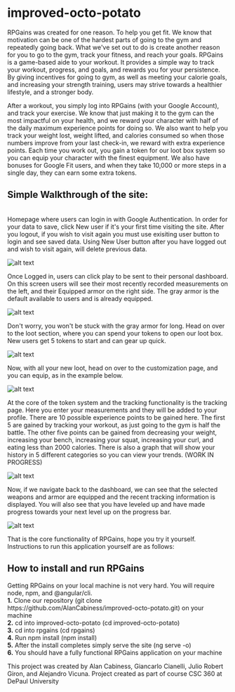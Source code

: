# improved-octo-potato

RPGains was created for one reason. To help you get fit. We know that motivation can be one of the hardest parts of going to the gym and repeatedly going back. What we've set out to do is create another reason for you to go to the gym, track your fitness, and reach your goals. RPGains is a game-based aide to your workout. It provides a simple way to track your workout, progress, and goals, and rewards you for your persistence. By giving incentives for going to gym, as well as meeting your calorie goals, and increasing your strength training, users may strive towards a healthier lifestyle, and a stronger body.

After a workout, you simply log into RPGains (with your Google Account), and track your exercise. We know that just making it to the gym can the most impactful on your health, and we reward your character with  half of the daily maximum experience points for doing so. We also want to help you track your weight lost, weight lifted, and calories consumed so when those numbers improve from your last check-in, we reward with extra experience points. Each time you work out, you gain a token for our loot box system so you can equip your character with the finest equipment. We also have bonuses for Google Fit users, and when they take 10,000 or more steps in a single day, they can earn some extra tokens.

<h2><b>Simple Walkthrough of the site:</b></h2><br>
Homepage where users can login in with Google Authentication. In order for your data to save, click New user if it's your first time visiting the site. After you logout, if you wish to visit again you must use exisiting user button to login and see saved data. Using New User button after you have logged out and wish to visit again, will delete previous data.

![alt text](https://i.imgur.com/YD2YmM1.jpg)

Once Logged in, users can click play to be sent to their personal dashboard. On this screen users will see their most recently recorded measurements on the left, and their Equipped  armor on the right side. The gray armor is the default available to users and is already equipped.

![alt text](https://i.imgur.com/BLB7DyK.png)

Don't worry, you won't be stuck with the gray armor for long. Head on over to the loot section, where you can spend your tokens to open our loot box. New users get 5 tokens to start and can gear up quick.

![alt text](https://i.gyazo.com/f015deb3fdf45350f59d58caa040f9ea.gif)

Now, with all your new loot, head on over to the customization page, and you can equip, as in the example below.

![alt text](https://i.gyazo.com/d35b9a805436a53b0dc9faf7eb387c36.gif)

At the core of the token system and the tracking functionality is the tracking page. Here you enter your measurements and they will be added to your profile.  There are 10 possible experience points to be gained here. The first 5 are gained by tracking your workout, as just going to the gym is half the battle. The other five points can be gained from decreasing your weight, increasing your bench, increasing your squat, increasing your curl, and eating less than 2000 calories. There is also a graph that will show your history in 5 different categories so you can view your trends. (WORK IN PROGRESS)

![alt text](https://i.imgur.com/mhIZjKq.png)

Now, if we navigate back to the dashboard, we can see that the selected weapons and armor are equipped and the recent tracking information is displayed. You will also see that you have leveled up and have made progress towards your next level up on the progress bar.

![alt text](https://i.imgur.com/zZDeDpT.png)

That is the core functionality of RPGains, hope you try it yourself.
Instructions to run this application yourself are as follows:

<h2>How to install and run RPGains</h2>
Getting RPGains on your local machine is not very hard. 
You will require node, npm, and @angular/cli.<br>
<b>1.</b> Clone our repository (git clone https://github.com/AlanCabiness/improved-octo-potato.git) on your machine <br>
<b>2.</b> cd into improved-octo-potato (cd improved-octo-potato)<br>
<b>3.</b> cd into rpgains (cd rpgains)<br>
<b>4.</b> Run npm install (npm install)<br>
<b>5.</b> After the install completes simply serve the site (ng serve -o)<br>
<b>6.</b> You should have a fully functional RPGains application on your machine <br>




This project was created by Alan Cabiness, Giancarlo Cianelli, Julio Robert Giron, and Alejandro Vicuna.
Project created as part of course CSC 360 at DePaul University

